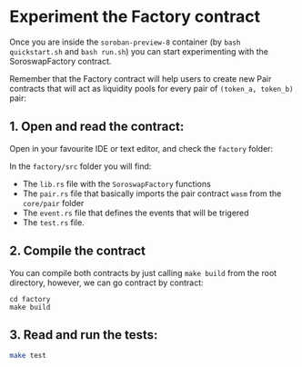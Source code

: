 # Experiment the Factory contract
Once you are inside the `soroban-preview-8` container (by `bash quickstart.sh` and `bash run.sh`) you can start experimenting with the SoroswapFactory contract.

Remember that the Factory contract will help users to create new Pair contracts that will act as liquidity pools for every pair of `(token_a, token_b)` pair:

## 1. Open and read the contract:
Open in your favourite IDE or text editor, and check the `factory` folder:

In the `factory/src` folder you will find:
- The `lib.rs` file with the `SoroswapFactory` functions
- The `pair.rs` file that basically imports the pair contract `wasm` from the `core/pair` folder
- The `event.rs` file that defines the events that will be trigered
- The `test.rs` file.

## 2. Compile the contract
You can compile both contracts by just calling `make build` from the root directory, however, we can go contract by contract:
```
cd factory
make build
```

## 3. Read and run the tests:
```bash
make test
```


